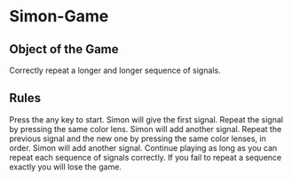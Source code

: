 # Simon-Game
## Object of the Game
Correctly repeat a longer and longer sequence of signals.
## Rules
Press the any key to start. Simon will give the first signal. Repeat the signal by pressing the same color lens.
Simon will add another signal. Repeat the previous signal and the new one by pressing the same color lenses, in order.
Simon will add another signal.
Continue playing as long as you can repeat each sequence of signals correctly.
If you fail to repeat a sequence exactly you will lose the game.
